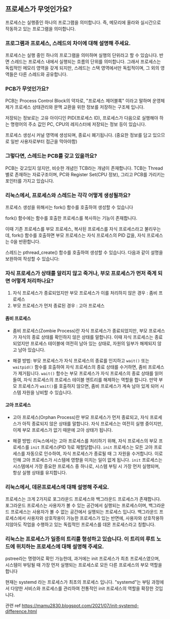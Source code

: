 ## 프로세스가 무엇인가요?

프로세스는 실행중인 하나의 프로그램을 의미합니다.
즉, 메모리에 올라와 실시간으로 작동하고 있는 프로그램을 의미합니다.

### 프로그램과 프로세스, 스레드의 차이에 대해 설명해 주세요.

프로세스는 실행 중인 하나의 프로그램을 의미하며 실행의 단위라고 할 수 있습니다.
반면 스레드는 프로세스 내에서 실행되는 흐름의 단위를 의미합니다. 그래서 프로세스는 독립적인 메모리 영역을 갖게 되지만,
스레드는 스택 영역에서만 독립적이며, 그 외의 영역들은 다른 스레드와 공유합니다.

### PCB가 무엇인가요?

PCB는 Process Control Block의 약자로, "프로세스 제어블록" 이라고 말하며 운영체제가 프로세스 상태관리와 문맥 교환을 위한 정보를 저장하는 구조체 입니다.  

저장되는 정보로는 고유 아이디인 PID(프로세스 ID), 프로세스가 다음으로 실행해야 하는 명령어의 주소 값인 PC, CPU의 레지스터에 저장되는 정보 등이 있습니다.
 
프로세스 생성시 커널 영역에 생성되며, 종료시 폐기됩니다. (중요한 정보를 담고 있으므로 일반 사용자로부터 접근을 막아야함)

### 그렇다면, 스레드는 PCB를 갖고 있을까요?

PCB는 갖고있지 않지만, 비슷한 개념인 TCB라는 개념이 존재합니다.
TCB는 Thread별로 존재하는 자료구조이며, PC와 Register Set(CPU 정보), 그리고 PCB를 가리키는 포인터를 가지고 있습니다.

### 리눅스에서, 프로세스와 스레드는 각각 어떻게 생성될까요?

프로세스 생성을 위해서는 fork() 함수를 호출하여 생성할 수 있습니다 

fork() 함수에는 함수를 호출한 프로세스를 복사하는 기능이 존재합니다. 

이때 기존 프로세스를 부모 프로세스, 복사된 프로세스를 자식 프로세스라고 불리우는데, fork() 함수를 호출하면 부모 프로세스는 자식 프로세스의 PID 값을, 자식 프로세스는 0을 반환합니다.

스레드는 pthread_create() 함수를 호출하여 생성할 수 있습니다.
다음과 같이 설명을 보완하여 작성할 수 있습니다:

### 자식 프로세스가 상태를 알리지 않고 죽거나, 부모 프로세스가 먼저 죽게 되면 어떻게 처리하나요?

1. 자식 프로세스가 종료되었지만 부모 프로세스가 이를 처리하지 않은 경우 : 좀비 프로세스
2. 부모 프로세스가 먼저 종료된 경우 : 고아 프로세스

#### 좀비 프로세스
- 좀비 프로세스(Zombie Process)란 자식 프로세스가 종료되었지만, 부모 프로세스가 자식의 종료 상태를 확인하지 않은 상태를 말합니다. 이때 자식 프로세스는 종료되었지만 프로세스 테이블에 여전히 남아 있는 상태로, 자원의 일부가 해제되지 않고 남아 있습니다.

- 해결 방법: 부모 프로세스가 자식 프로세스의 종료를 인지하고 `wait()` 또는 `waitpid()` 함수를 호출하여 자식 프로세스의 종료 상태를 수거하면, 좀비 프로세스가 제거됩니다. `wait()` 함수는 부모 프로세스가 자식 프로세스의 종료 상태를 읽어 들여, 자식 프로세스의 프로세스 테이블 엔트리를 해제하는 역할을 합니다. 만약 부모 프로세스가 `wait()`를 호출하지 않으면, 좀비 프로세스가 계속 남아 있게 되어 시스템 자원을 낭비할 수 있습니다.

#### 고아 프로세스
- 고아 프로세스(Orphan Process)란 부모 프로세스가 먼저 종료되고, 자식 프로세스가 아직 종료되지 않은 상태를 말합니다. 자식 프로세스는 여전히 실행 중이지만, 이제 부모 프로세스가 없기 때문에 고아 상태가 됩니다.

- 해결 방법: 리눅스에서는 고아 프로세스를 처리하기 위해, 자식 프로세스의 부모 프로세스를 `init` 프로세스(PID 1)로 재할당합니다. `init` 프로세스는 모든 고아 프로세스를 자동으로 인수하여, 자식 프로세스가 종료될 때 그 자원을 수거합니다. 이로 인해 고아 프로세스가 시스템에 영향을 미치는 일이 없게 됩니다. `init` 프로세스는 시스템에서 가장 중요한 프로세스 중 하나로, 시스템 부팅 시 가장 먼저 실행되며, 항상 실행 상태를 유지합니다.

### 리눅스에서, 데몬프로세스에 대해 설명해 주세요.

프로세스는 크게 2가지로 포그라운드 프로세스와 백그라운드 프로세스가 존재합니다. 포그라운드 프로세스는 사용자가 볼 수 있는 공간에서 실행되는 프로세스이며, 백그라운드 프로세스는 사용자가 볼 수 없는 공간에서 실행되는 프로세스 입니다. 백그라운드 프로세스에서 사용자와 상호작용이 가능한 프로세스가 있는 반면에, 사용자와 상호작용하지않아도 작업을 수행하고 있는 독립적인 프로세스를 데몬 프로세스라고 칭합니다.

### 리눅스는 프로세스가 일종의 트리를 형성하고 있습니다. 이 트리의 루트 노드에 위치하는 프로세스에 대해 설명해 주세요.

pstree라는 명령어로 확인 가능한데, 과거에는 init 프로세스가 최초 프로세스였으며, 시스템이 부팅될 때 가장 먼저 실행되는 프로세스로 모든 다른 프로세스의 부모 역할을 합니다

현재는 systemd 라는 프로세스가 최초의 프로세스 입니다. "systemd"는 부팅 과정에서 다양한 서비스와 프로세스를 관리하여 전통적인 init 프로세스의 역할을 확장한 것입니다.

관련 ref
https://mamu2830.blogspot.com/2021/07/init-systemd-difference.html

